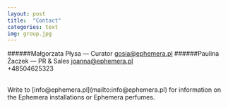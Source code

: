 ```yaml
---
layout: post
title:  "Contact"
categories: text
img: group.jpg
---
```


######Małgorzata Płysa — Curator 
[gosia@ephemera.pl](mailto:gosia@ephemera.pl)
######Paulina Żaczek — PR & Sales 
[joanna@ephemera.pl](mailto:joanna@ephemera.pl)  
+48504625323
  
 <br> 
Write to [info@ephemera.pl](mailto:info@ephemera.pl) for information on the Ephemera installations or Ephemera perfumes.
